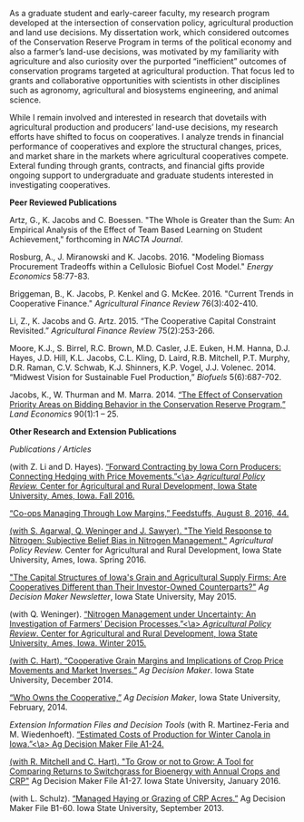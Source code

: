As a graduate student and early-career faculty, my research program developed at the intersection of conservation policy, agricultural production and land use decisions. My dissertation work, which considered outcomes of the Conservation Reserve Program in terms of the political economy and also a farmer’s land-use decisions, was motivated by my familiarity with agriculture and also curiosity over the purported “inefficient” outcomes of conservation programs targeted at agricultural production. That focus led to grants and collaborative opportunities with scientists in other disciplines such as agronomy, agricultural and biosystems engineering, and animal science.

While I remain involved and interested in research that dovetails with agricultural production and producers’ land-use decisions, my research efforts have shifted to focus on cooperatives. I analyze trends in financial performance of cooperatives and explore the structural changes, prices, and market share in the markets where agricultural cooperatives compete.  Exteral funding through grants, contracts, and financial gifts provide ongoing support to undergraduate and graduate students interested in investigating cooperatives.



**Peer Reviewed Publications**

Artz, G., K. Jacobs and C. Boessen. "The Whole is Greater than the Sum: An Empirical Analysis of the Effect of Team Based Learning on Student Achievement," forthcoming in *NACTA Journal*.

Rosburg, A., J. Miranowski and K. Jacobs. 2016. "Modeling Biomass Procurement Tradeoffs within a Cellulosic Biofuel Cost Model." *Energy Economics* 58:77-83.

Briggeman, B., K. Jacobs, P. Kenkel and G. McKee. 2016. "Current Trends in Cooperative Finance." *Agricultural Finance Review* 76(3):402-410.

Li, Z., K. Jacobs and G. Artz. 2015. “The Cooperative Capital Constraint Revisited.” *Agricultural Finance Review* 75(2):253-266.

Moore, K.J., S. Birrel, R.C. Brown, M.D. Casler, J.E. Euken, H.M. Hanna, D.J. Hayes, J.D. Hill, K.L. Jacobs, C.L. Kling, D. Laird, R.B. Mitchell, P.T. Murphy, D.R. Raman, C.V. Schwab, K.J. Shinners, K.P. Vogel, J.J. Volenec. 2014.  “Midwest Vision for Sustainable Fuel Production,” *Biofuels* 5(6):687-702.

Jacobs, K., W. Thurman and M. Marra. 2014. <a href="https://iastate.box.com/s/k7aiq2pntsucrriibkit3yy0x3eik9d1" target="_blank">“The Effect of Conservation Priority Areas on Bidding Behavior in the Conservation Reserve Program,”</a> *Land Economics* 90(1):1 – 25.


**Other Research and Extension Publications**

*Publications / Articles*

(with Z. Li and D. Hayes). <a href="http://www.card.iastate.edu/ag_policy_review/display.aspx?id=58" target=" blank"> “Forward Contracting by Iowa Corn Producers: Connecting Hedging with Price Movements.”<\a> *Agricultural Policy Review.*  Center for Agricultural and Rural Development, Iowa State University, Ames, Iowa.  Fall 2016.  

“Co-ops Managing Through Low Margins,” Feedstuffs, August 8, 2016, 44.    

(with S. Agarwal, Q. Weninger and J. Sawyer). <a href="http://www.card.iastate.edu/ag_policy_review/display.aspx?id=49" target="_blank"> "The Yield Response to Nitrogen: Subjective Belief Bias in Nitrogen Management."</a> *Agricultural Policy Review.* Center for Agricultural and Rural Development, Iowa State University, Ames, Iowa. Spring 2016.

<a href="https://www.extension.iastate.edu/agdm/articles/jacobs/JacMay15.html" target="_blank">"The Capital Structures of Iowa's Grain and Agricultural Supply Firms: Are Cooperatives Different than Their Investor-Owned Counterparts?"</a> *Ag Decision Maker Newsletter*, Iowa State University, May 2015.

(with Q. Weninger). <a href="http://www.card.iastate.edu/ag_policy_review/display.aspx?id=31" target=" blank"> “Nitrogen Management under Uncertainty: An Investigation of Farmers’ Decision Processes.”<\a> *Agricultural Policy Review*. Center for Agricultural and Rural Development, Iowa State University, Ames, Iowa. Winter 2015.

(with C. Hart). <a href="http://www.extension.iastate.edu/agdm/articles/others/JacDec14.html" target="_blank">“Cooperative Grain Margins and Implications of Crop Price Movements and Market Inverses.”</a> *Ag Decision Maker*. Iowa State University, December 2014.

<a href="http://www.extension.iastate.edu/agdm/articles/others/JacFeb14.html" target="_blank"> “Who Owns the Cooperative,”</a> *Ag Decision Maker*, Iowa State University, February, 2014.


*Extension Information Files and Decision Tools*
(with R. Martinez-Feria and M. Wiedenhoeft). <a href="https://www.extension.iastate.edu/agdm/crops/html/a1-24.html" target="_blank"> “Estimated Costs of Production for Winter Canola in Iowa.”<\a> Ag Decision Maker File A1-24.

(with R. Mitchell and C. Hart). <a href="https://www.extension.iastate.edu/agdm/crops/html/a1-27.html" target="_blank">"To Grow or not to Grow: A Tool for Comparing Returns to Switchgrass for Bioenergy with Annual Crops and CRP"</a> Ag Decision Maker File A1-27. Iowa State University, January 2016.

(with L. Schulz). <a href="http://www.extension.iastate.edu/agdm/livestock/html/b1-60.html" target="_blank">“Managed Haying or Grazing of CRP Acres.”</a> Ag Decision Maker File B1-60. Iowa State University, September 2013.

